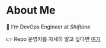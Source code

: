 # About Me

👋 I'm DevOps Engineer at *Shiftone*

👉 Repo 운영자를 자세히 알고 싶다면 [여기](https://github.com/ShinGyeongseon367/about_me_detail)
